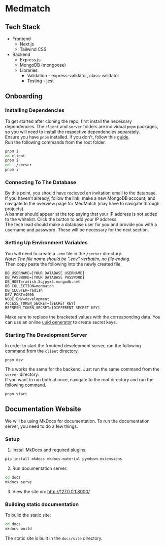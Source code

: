 # Medmatch
## Tech Stack
* Frontend
  * Next.js
  * Tailwind CSS
* Backend
  * Express.js
  * MongoDB (mongoose)
  * Libraries
    * Validation - express-validator, class-validator
    * Testing - jest
## Onboarding
### Installing Dependencies
To get started after cloning the repo, first install the necessary dependencies.
The `client` and `server` folders are individual `pnpm` packages, so you will need to install the respective dependencies separately.  
Ensure you have `pnpm` installed. If you don't, follow this [guide](https://pnpm.io/installation).  
Run the following commands from the root folder.
```sh
pnpm i
cd client
pnpm i
cd ../server
pnpm i
```
### Connecting To The Database
By this point, you should have recieved an invitation email to the database.  
If you haven't already, follow the link, make a new MongoDB account, and navigate to the overview page for MedMatch (may have to navigate through projects).   
A banner should appear at the top saying that your IP address is not added to the whitelist. Click the button to add your IP address.  
The tech lead should make a database user for you and provide you with a username and password. These will be necessary for the next section.  
### Setting Up Environment Variables
You will need to create a `.env` file in the `/server` directory.  
*Note: The file name should be ".env" verbatim, no file ending.*  
Then copy paste the following into the newly created file.
```.env
DB_USERNAME=[YOUR DATABASE USERNAME]
DB_PASSWORD=[YOUR DATABASE PASSWORD]
DB_HOST=radish.5ujpyx5.mongodb.net
DB_COLLECTION=medmatch
DB_CLUSTER=radish
DEV_PORT=4000
NODE_ENV=development
ACCESS_TOKEN_SECRET=[SECRET KEY]
REFRESH_TOKEN_SECRET=[DIFFERENT SECRET KEY]
```
Make sure to replace the bracketed values with the corresponding data.
You can use an online [uuid generator](https://www.uuidgenerator.net/) to create secret keys.
### Starting The Development Server
In order to start the frontend development server, run the following command from the `client` directory.
```
pnpm dev
```
This works the same for the backend. Just run the same command from the `server` directory.  
If you want to run both at once, navigate to the root directory and run the following command.  
```
pnpm start
```

## Documentation Website
We will be using MkDocs for documentation. To run the documentation server, you need to do a few
things.

### Setup 
1. Install MkDocs and required plugins:
```bash
pip install mkdocs mkdocs-material pymdown-extensions 
```
2. Run documentation server:
```bash
cd docs
mkdocs serve
```
3. View the site on: http://127.0.0.1:8000/ 

### Building static documentation
To build the static site:
```bash
cd docs
mkdocs build
```
The static site is built in the ```docs/site``` directory.
